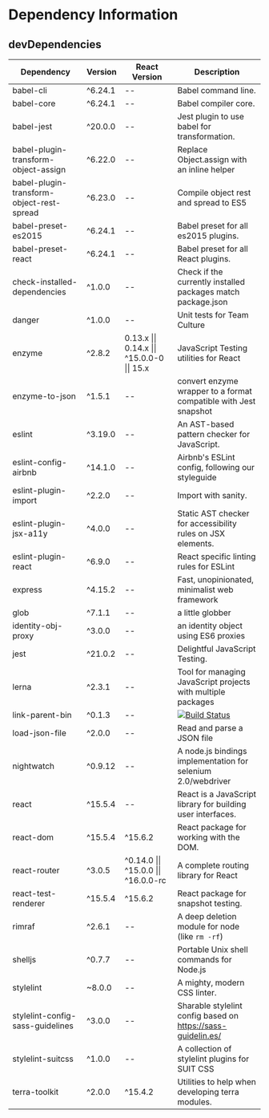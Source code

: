 # Dependency Information

## devDependencies
| Dependency | Version | React Version | Description |
|-|-|-|-|
| babel-cli | ^6.24.1 | -- | Babel command line. |
| babel-core | ^6.24.1 | -- | Babel compiler core. |
| babel-jest | ^20.0.0 | -- | Jest plugin to use babel for transformation. |
| babel-plugin-transform-object-assign | ^6.22.0 | -- | Replace Object.assign with an inline helper |
| babel-plugin-transform-object-rest-spread | ^6.23.0 | -- | Compile object rest and spread to ES5 |
| babel-preset-es2015 | ^6.24.1 | -- | Babel preset for all es2015 plugins. |
| babel-preset-react | ^6.24.1 | -- | Babel preset for all React plugins. |
| check-installed-dependencies | ^1.0.0 | -- | Check if the currently installed packages match package.json |
| danger | ^1.0.0 | -- | Unit tests for Team Culture |
| enzyme | ^2.8.2 | 0.13.x \|\| 0.14.x \|\| ^15.0.0-0 \|\| 15.x | JavaScript Testing utilities for React |
| enzyme-to-json | ^1.5.1 | -- | convert enzyme wrapper to a format compatible with Jest snapshot |
| eslint | ^3.19.0 | -- | An AST-based pattern checker for JavaScript. |
| eslint-config-airbnb | ^14.1.0 | -- | Airbnb's ESLint config, following our styleguide |
| eslint-plugin-import | ^2.2.0 | -- | Import with sanity. |
| eslint-plugin-jsx-a11y | ^4.0.0 | -- | Static AST checker for accessibility rules on JSX elements. |
| eslint-plugin-react | ^6.9.0 | -- | React specific linting rules for ESLint |
| express | ^4.15.2 | -- | Fast, unopinionated, minimalist web framework |
| glob | ^7.1.1 | -- | a little globber |
| identity-obj-proxy | ^3.0.0 | -- | an identity object using ES6 proxies |
| jest | ^21.0.2 | -- | Delightful JavaScript Testing. |
| lerna | ^2.3.1 | -- | Tool for managing JavaScript projects with multiple packages |
| link-parent-bin | ^0.1.3 | -- | [![Build Status](https://travis-ci.org/nicojs/node-link-parent-bin.svg?branch=master)](https://travis-ci.org/nicojs/node-link-parent-bin) |
| load-json-file | ^2.0.0 | -- | Read and parse a JSON file |
| nightwatch | ^0.9.12 | -- | A node.js bindings implementation for selenium 2.0/webdriver |
| react | ^15.5.4 | -- | React is a JavaScript library for building user interfaces. |
| react-dom | ^15.5.4 | ^15.6.2 | React package for working with the DOM. |
| react-router | ^3.0.5 | ^0.14.0 \|\| ^15.0.0 \|\| ^16.0.0-rc | A complete routing library for React |
| react-test-renderer | ^15.5.4 | ^15.6.2 | React package for snapshot testing. |
| rimraf | ^2.6.1 | -- | A deep deletion module for node (like `rm -rf`) |
| shelljs | ^0.7.7 | -- | Portable Unix shell commands for Node.js |
| stylelint | ~8.0.0 | -- | A mighty, modern CSS linter. |
| stylelint-config-sass-guidelines | ^3.0.0 | -- | Sharable stylelint config based on https://sass-guidelin.es/ |
| stylelint-suitcss | ^1.0.0 | -- | A collection of stylelint plugins for SUIT CSS |
| terra-toolkit | ^2.0.0 | ^15.4.2 | Utilities to help when developing terra modules. |
